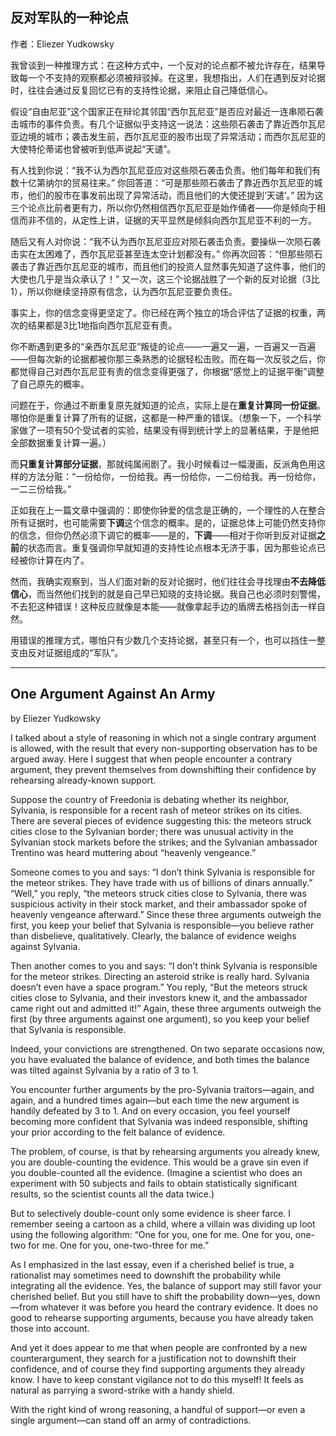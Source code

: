 ## 反对军队的一种论点

作者：Eliezer Yudkowsky

我曾谈到一种推理方式：在这种方式中，一个反对的论点都不被允许存在，结果导致每一个不支持的观察都必须被辩驳掉。在这里，我想指出，人们在遇到反对论据时，往往会通过反复回忆已有的支持性论据，来阻止自己降低信心。

假设“自由尼亚”这个国家正在辩论其邻国“西尔瓦尼亚”是否应对最近一连串陨石袭击城市的事件负责。有几个证据似乎支持这一说法：这些陨石袭击了靠近西尔瓦尼亚边境的城市；袭击发生前，西尔瓦尼亚的股市出现了异常活动；而西尔瓦尼亚的大使特伦蒂诺也曾被听到低声说起“天谴”。

有人找到你说：“我不认为西尔瓦尼亚应对这些陨石袭击负责。他们每年和我们有数十亿第纳尔的贸易往来。”
你回答道：“可是那些陨石袭击了靠近西尔瓦尼亚的城市，他们的股市在事发前出现了异常活动，而且他们的大使还提到‘天谴’。”
因为这三个论点比前者更有力，所以你仍然相信西尔瓦尼亚是始作俑者——你是倾向于相信而非不信的，从定性上讲，证据的天平显然是倾斜向西尔瓦尼亚不利的一方。

随后又有人对你说：“我不认为西尔瓦尼亚应对陨石袭击负责。要操纵一次陨石袭击实在太困难了，西尔瓦尼亚甚至连太空计划都没有。”
你再次回答：“但那些陨石袭击了靠近西尔瓦尼亚的城市，而且他们的投资人显然事先知道了这件事，他们的大使也几乎是当众承认了！”
又一次，这三个论据战胜了一个新的反对论据（3比1），所以你继续坚持原有信念，认为西尔瓦尼亚要负责任。

事实上，你的信念变得更坚定了。你已经在两个独立的场合评估了证据的权重，两次的结果都是3比1地指向西尔瓦尼亚有责。

你不断遇到更多的“亲西尔瓦尼亚”叛徒的论点——一遍又一遍，一百遍又一百遍——但每次新的论据都被你那三条熟悉的论据轻松击败。而在每一次反驳之后，你都觉得自己对西尔瓦尼亚有责的信念变得更强了，你根据“感觉上的证据平衡”调整了自己原先的概率。

问题在于，你通过不断重复原先就知道的论点，实际上是在**重复计算同一份证据**。哪怕你是重复计算了所有的证据，这都是一种严重的错误。（想象一下，一个科学家做了一项有50个受试者的实验，结果没有得到统计学上的显著结果，于是他把全部数据重复计算一遍。）

而**只重复计算部分证据**，那就纯属闹剧了。我小时候看过一幅漫画，反派角色用这样的方法分赃：“一份给你，一份给我。再一份给你，一二份给我。再一份给你，一二三份给我。”

正如我在上一篇文章中强调的：即使你钟爱的信念是正确的，一个理性的人在整合所有证据时，也可能需要**下调**这个信念的概率。是的，证据总体上可能仍然支持你的信念，但你仍然必须下调它的概率——是的，**下调**——相对于你听到反对证据**之前**的状态而言。重复强调你早就知道的支持性论点根本无济于事，因为那些论点已经被你计算在内了。

然而，我确实观察到，当人们面对新的反对论据时，他们往往会寻找理由**不去降低信心**，而当然他们找到的就是自己早已知晓的支持论据。我自己也必须时刻警惕，不去犯这种错误！这种反应就像是本能——就像拿起手边的盾牌去格挡剑击一样自然。

用错误的推理方式，哪怕只有少数几个支持论据，甚至只有一个，也可以挡住一整支由反对证据组成的“军队”。

---

## One Argument Against An Army

by Eliezer Yudkowsky

I talked about a style of reasoning in which not a single contrary argument is allowed, with the result that every non-supporting observation has to be argued away. Here I suggest that when people encounter a contrary argument, they prevent themselves from downshifting their confidence by rehearsing already-known support.

Suppose the country of Freedonia is debating whether its neighbor, Sylvania, is responsible for a recent rash of meteor strikes on its cities. There are several pieces of evidence suggesting this: the meteors struck cities close to the Sylvanian border; there was unusual activity in the Sylvanian stock markets before the strikes; and the Sylvanian ambassador Trentino was heard muttering about “heavenly vengeance.”

Someone comes to you and says: “I don’t think Sylvania is responsible for the meteor strikes. They have trade with us of billions of dinars annually.” “Well,” you reply, “the meteors struck cities close to Sylvania, there was suspicious activity in their stock market, and their ambassador spoke of heavenly vengeance afterward.” Since these three arguments outweigh the first, you keep your belief that Sylvania is responsible—you believe rather than disbelieve, qualitatively. Clearly, the balance of evidence weighs against Sylvania.

Then another comes to you and says: “I don’t think Sylvania is responsible for the meteor strikes. Directing an asteroid strike is really hard. Sylvania doesn’t even have a space program.” You reply, “But the meteors struck cities close to Sylvania, and their investors knew it, and the ambassador came right out and admitted it!” Again, these three arguments outweigh the first (by three arguments against one argument), so you keep your belief that Sylvania is responsible.

Indeed, your convictions are strengthened. On two separate occasions now, you have evaluated the balance of evidence, and both times the balance was tilted against Sylvania by a ratio of 3 to 1.

You encounter further arguments by the pro-Sylvania traitors—again, and again, and a hundred times again—but each time the new argument is handily defeated by 3 to 1. And on every occasion, you feel yourself becoming more confident that Sylvania was indeed responsible, shifting your prior according to the felt balance of evidence.

The problem, of course, is that by rehearsing arguments you already knew, you are double-counting the evidence. This would be a grave sin even if you double-counted all the evidence. (Imagine a scientist who does an experiment with 50 subjects and fails to obtain statistically significant results, so the scientist counts all the data twice.)

But to selectively double-count only some evidence is sheer farce. I remember seeing a cartoon as a child, where a villain was dividing up loot using the following algorithm: “One for you, one for me. One for you, one-two for me. One for you, one-two-three for me.”

As I emphasized in the last essay, even if a cherished belief is true, a rationalist may sometimes need to downshift the probability while integrating all the evidence. Yes, the balance of support may still favor your cherished belief. But you still have to shift the probability down—yes, down—from whatever it was before you heard the contrary evidence. It does no good to rehearse supporting arguments, because you have already taken those into account.

And yet it does appear to me that when people are confronted by a new counterargument, they search for a justification not to downshift their confidence, and of course they find supporting arguments they already know. I have to keep constant vigilance not to do this myself! It feels as natural as parrying a sword-strike with a handy shield.

With the right kind of wrong reasoning, a handful of support—or even a single argument—can stand off an army of contradictions.